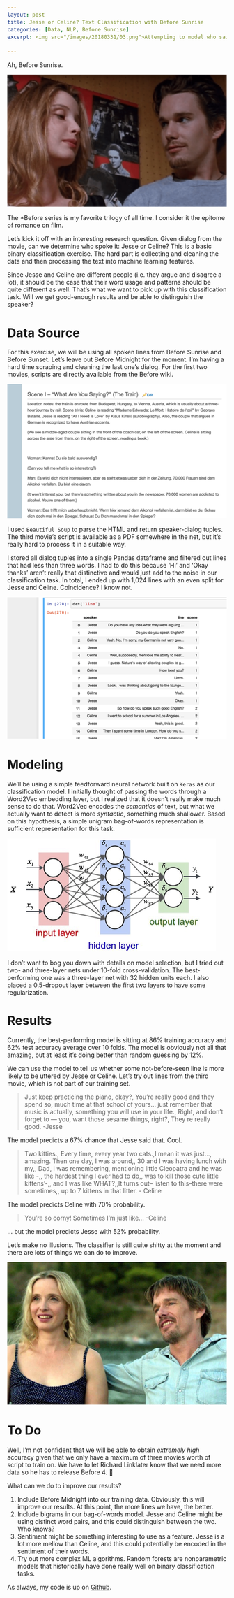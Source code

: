 ```yaml
---
layout: post
title: Jesse or Celine? Text Classification with Before Sunrise
categories: [Data, NLP, Before Sunrise]
excerpt: <img src="/images/20180331/03.png">Attempting to model who said what, Jesse or Celine, using simple machine learning and Before Sunrise dialog.

---
```

Ah, Before Sunrise. 

![](/images/20180331/01.png)

The *Before series is my favorite trilogy of all time. I consider it the epitome of romance on film.

Let’s kick it off with an interesting research question. Given dialog from the movie, can we determine who spoke it: Jesse or Celine? This is a basic binary classification exercise. The hard part is collecting and cleaning the data and then processing the text into machine learning features.

Since Jesse and Celine are different people (i.e. they argue and disagree a lot), it should be the case that their word usage and patterns should be quite different as well. That’s what we want to pick up with this classification task. Will we get good-enough results and be able to distinguish the speaker?

# Data Source

For this exercise, we will be using all spoken lines from Before Sunrise and Before Sunset. Let’s leave out Before Midnight for the moment. I’m having a hard time scraping and cleaning the last one’s dialog. For the first two movies, scripts are directly available from the Before wiki.

![](/images/20180331/02.png)

I used `Beautiful Soup` to parse the HTML and return speaker-dialog tuples. The third movie’s script is available as a PDF somewhere in the net, but it’s really hard to process it in a suitable way.

I stored all dialog tuples into a single Pandas dataframe and filtered out lines that had less than three words. I had to do this because ‘Hi’ and ‘Okay thanks’ aren’t really that distinctive and would just add to the noise in our classification task.
In total, I ended up with 1,024 lines with an even split for Jesse and Celine. Coincidence? I know not.

![](/images/20180331/03.png)

# Modeling

We’ll be using a simple feedforward neural network built on `Keras` as our classification model. I initially thought of passing the words through a Word2Vec embedding layer, but I realized that it doesn’t really make much sense to do that. Word2Vec encodes the *semantics* of text, but what we actually want to detect is more *syntactic*, something much shallower. Based on this hypothesis, a simple unigram bag-of-words representation is sufficient representation for this task.

![](/images/20180331/04.png)

I don’t want to bog you down with details on model selection, but I tried out two- and three-layer nets under 10-fold cross-validation. The best-performing one was a three-layer net with 32 hidden units each. I also placed a 0.5-dropout layer between the first two layers to have some regularization.

# Results
Currently, the best-performing model is sitting at 86% training accuracy and 62% test accuracy average over 10 folds. The model is obviously not all that amazing, but at least it’s doing better than random guessing by 12%.

We can use the model to tell us whether some not-before-seen line is more likely to be uttered by Jesse or Celine. Let’s try out lines from the third movie, which is not part of our training set.

> Just keep practicing the piano, okay?, You’re really good and they spend so, much time at that school of yours… just remember that music is actually, something you will use in your life., Right, and don’t forget to — you, want those sesame things, right?, They re really good. -Jesse

The model predicts a 67% chance that Jesse said that. Cool.

> Two kitties., Every time, every year two cats.,I mean it was just…, amazing. Then one day, I was around,, 30 and I was having lunch with my,, Dad, I was remembering, mentioning little Cleopatra and he was like -,, the hardest thing I ever had to do,, was to kill those cute little kittens’-,, and I was like WHAT?,,It turns out– listen to this–there were sometimes,, up to 7 kittens in that litter. - Celine

The model predicts Celine with 70% probability.

> You’re so corny! Sometimes I’m just like... -Celine

... but the model predicts Jesse with 52% probability.

Let’s make no illusions. The classifier is still quite shitty at the moment and there are lots of things we can do to improve.

![](/images/20180331/06.jpeg)

# To Do
Well, I’m not confident that we will be able to obtain *extremely high* accuracy given that we only have a maximum of three movies worth of script to train on. We have to let Richard Linklater know that we need more data so he has to release Before 4. 🙂

What can we do to improve our results?

1. Include Before Midnight into our training data. Obviously, this will improve our results. At this point, the more lines we have, the better.
2. Include bigrams in our bag-of-words model. Jesse and Celine might be using distinct word pairs, and this could distinguish between the two. Who knows?
3. Sentiment might be something interesting to use as a feature. Jesse is a lot more mellow than Celine, and this could potentially be encoded in the sentiment of their words.
4. Try out more complex ML algorithms. Random forests are nonparametric models that historically have done really well on binary classification tasks.

As always, my code is up on [Github](https://github.com/piocalderon/before-analysis).